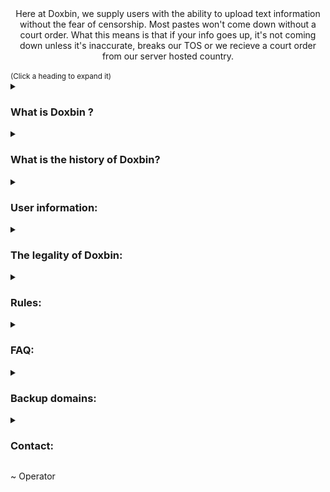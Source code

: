 <div align="center">
 Here at Doxbin, we supply users with the ability to upload text information without the fear of censorship. Most pastes won't come down without a court order. What this means is that if your info goes up, it's not coming down unless it's inaccurate, breaks our TOS or we recieve a court order from our server hosted country.
</div>
<br>
<sup>(Click a heading to expand it)</sup>
<details>
 <summary><h3>What is Doxbin ?</h3></summary>
 Doxbin is a document sharing and publishing website for text-based information. There are no limitations on what info you can post as long as it's not spam, child explicit material or violating hosting country jurisdictional laws. For example, kiddie porn links, your mothers creditcard and any support of terrorism/threats of physical violence is not allowed here.
 <br><br>
 Doxbin is not your personal army, nor your personal slam page.
</details>

<details>
 <summary><h3>What is the history of Doxbin?</h3></summary>
The history of Doxbin can be found <a href="https://www.google.com/" target="_blank">here</a>.
</details>

<details>
 <summary><h3>User information:</h3></summary>
The only information we keep is the information you give us upon registration (email address & hashed password).
<br><br>
IP addresses are not retained in the access logs (In fact, even if someone tcpdumped everything, it would just show a bunch of traffic coming from 127.0.0.1)
Access logs are kept for up to 48 hours.
<br><br>
The only "real" information we obtain is your user agent string which is wiped from our servers after 7 days.
<br><br>
Sample log entry:
  <br><br>
  [28/Oct/2018:23:46:52 +0000] "GET / HTTP/1.1" 200 664 "https://doxbin.org/" "Mozilla/5.0 (Windows; U; Windows NT 6.1; en-US; rv:1.9.2.3) Gecko/20100401 Firefox/3.6.3"
</details>

<details>
 <summary><h3>The legality of Doxbin:</h3></summary>
  Detailed legality/GDPR Information can be found here.
</details>

<details>
 <summary><h3>Rules:</h3></summary>
Pastes that break our TOS are subject to be removed.
Here are our list of rules that you must comply with. if you don't, the paste will be removed.
<br><br>
Content that is not allowed on Doxbin:
<br>- Third party links to underage explicit images
<br>- Pastes that don't meet our information minimum requirements (Example)
<br>- Any personal information specifically about children under the age of 15
<br>- Dox requests
<br>- Spam
<br>- IPloggers/infected files
<br>- Reposting the same copy/paste dox
<br>- Direct threats of physical harm, terroristic threats and swat threats/requests
<br><br>
If you would like to report a paste for TOS violation, contact us on Telegram at @DrivenTowards2 as soon as possible!
Law enforcement ONLY: legal@doxbin.com (Any emails not from lawyers, police or government will be ignored)
<br><br>
If a paste does not break our rules, there is nothing we can do. If you're concerned about the legacy of this service, please direct yourself to privacy.
</details>

<details>
 <summary><h3>FAQ:</h3></summary>
  
</details>

<details>
 <summary><h3>Backup domains:</h3></summary>
  
</details>

<details>
 <summary><h3>Contact:</h3></summary>
  
</details>

~ Operator 
